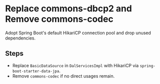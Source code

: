 # Replace commons-dbcp2 and Remove commons-codec

Adopt Spring Boot's default HikariCP connection pool and drop unused dependencies.

## Steps
- Replace `BasicDataSource` in `DalServicesImpl` with HikariCP via `spring-boot-starter-data-jpa`.
- Remove `commons-codec` if no direct usages remain.
